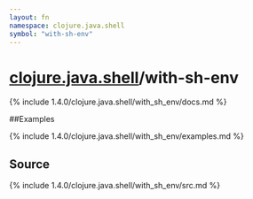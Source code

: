 ```yaml
---
layout: fn
namespace: clojure.java.shell
symbol: "with-sh-env"
---
```


# [clojure.java.shell](../)/with-sh-env

{% include 1.4.0/clojure.java.shell/with_sh_env/docs.md %}

##Examples

{% include 1.4.0/clojure.java.shell/with_sh_env/examples.md %}
## Source
{% include 1.4.0/clojure.java.shell/with_sh_env/src.md %}

